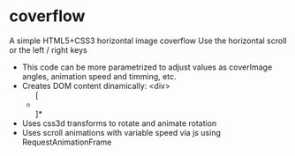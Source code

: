 coverflow
=========

A simple HTML5+CSS3 horizontal image coverflow
Use the horizontal scroll or the left / right keys

* This code can be more parametrized to adjust values as coverImage angles, animation speed and timming, etc.
* Creates DOM content dinamically: \<div><ul> [ <li><img></li> ]* </ul>
* Uses css3d transforms to rotate and animate rotation
* Uses scroll animations with variable speed via js using RequestAnimationFrame
